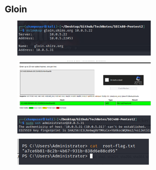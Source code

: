 # Gloin

<figure><img src=".gitbook/assets/image (2) (1).png" alt=""><figcaption></figcaption></figure>



<figure><img src=".gitbook/assets/image (35).png" alt=""><figcaption></figcaption></figure>

<figure><img src=".gitbook/assets/image (21).png" alt=""><figcaption></figcaption></figure>

<figure><img src=".gitbook/assets/image (7).png" alt=""><figcaption></figcaption></figure>

